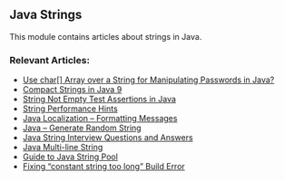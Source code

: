 ## Java Strings

This module contains articles about strings in Java.

### Relevant Articles:
- [Use char[] Array over a String for Manipulating Passwords in Java?](https://www.surya.com/java-storing-passwords)
- [Compact Strings in Java 9](https://www.surya.com/java-9-compact-string)
- [String Not Empty Test Assertions in Java](https://www.surya.com/java-assert-string-not-empty)
- [String Performance Hints](https://www.surya.com/java-string-performance)
- [Java Localization – Formatting Messages](https://www.surya.com/java-localization-messages-formatting)
- [Java – Generate Random String](https://www.surya.com/java-random-string)
- [Java String Interview Questions and Answers](https://www.surya.com/java-string-interview-questions)
- [Java Multi-line String](https://www.surya.com/java-multiline-string)
- [Guide to Java String Pool](https://www.surya.com/java-string-pool)
- [Fixing “constant string too long” Build Error](https://www.surya.com/java-constant-string-too-long-error)
